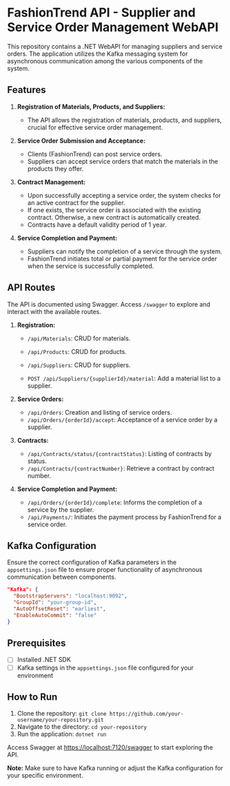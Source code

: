 # FashionTrend API - Supplier and Service Order Management WebAPI

This repository contains a .NET WebAPI for managing suppliers and service orders. The application utilizes the Kafka messaging system for asynchronous communication among the various components of the system.

## Features

1. **Registration of Materials, Products, and Suppliers:**
   - The API allows the registration of materials, products, and suppliers, crucial for effective service order management.

2. **Service Order Submission and Acceptance:**
   - Clients (FashionTrend) can post service orders.
   - Suppliers can accept service orders that match the materials in the products they offer.

3. **Contract Management:**
   - Upon successfully accepting a service order, the system checks for an active contract for the supplier.
   - If one exists, the service order is associated with the existing contract. Otherwise, a new contract is automatically created.
   - Contracts have a default validity period of 1 year.

4. **Service Completion and Payment:**
   - Suppliers can notify the completion of a service through the system.
   - FashionTrend initiates total or partial payment for the service order when the service is successfully completed.

## API Routes

The API is documented using Swagger. Access `/swagger` to explore and interact with the available routes.

1. **Registration:**
   - `/api/Materials`: CRUD for materials.
   - `/api/Products`: CRUD for products.
   - `/api/Suppliers`: CRUD for suppliers.
     
   - `POST /api/Suppliers/{supplierId}/material`: Add a material list to a supplier.

2. **Service Orders:**
   - `/api/Orders`: Creation and listing of service orders.
   - `/api/Orders/{orderId}/accept`: Acceptance of a service order by a supplier.

3. **Contracts:**
   - `/api/Contracts/status/{contractStatus}`: Listing of contracts by status.
   - `/api/Contracts/{contractNumber}`: Retrieve a contract by contract number.

4. **Service Completion and Payment:**
   - `/api/Orders/{orderId}/complete`: Informs the completion of a service by the supplier.
   - `/api/Payments/`: Initiates the payment process by FashionTrend for a service order.

## Kafka Configuration

Ensure the correct configuration of Kafka parameters in the `appsettings.json` file to ensure proper functionality of asynchronous communication between components.

```json
"Kafka": {
  "BootstrapServers": "localhost:9092",
  "GroupId": "your-group-id",
  "AutoOffsetReset": "earliest",
  "EnableAutoCommit": "false"
}
```

## Prerequisites

- [ ] Installed .NET SDK
- [ ] Kafka settings in the `appsettings.json` file configured for your environment

## How to Run

1. Clone the repository: `git clone https://github.com/your-username/your-repository.git`
2. Navigate to the directory: `cd your-repository`
3. Run the application: `dotnet run`

Access Swagger at [https://localhost:7120/swagger](https://localhost:7120/swagger) to start exploring the API.

**Note:** Make sure to have Kafka running or adjust the Kafka configuration for your specific environment.
